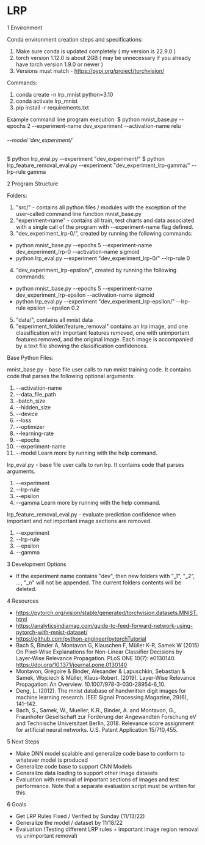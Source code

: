 # LRP

1 Environment

Conda environment creation steps and specifications:

1. Make sure conda is updated completely ( my version is 22.9.0 )
2. torch version 1.12.0 is about 2GB ( may be unnecessary if you already have torch version 1.9.0 or newer )
3. Versions must match - https://pypi.org/project/torchvision/ 

Commands:
1. conda create -n lrp_mnist python=3.10 
2. conda activate lrp_mnist
3. pip install -r requirements.txt

Example command line program execution:
  $ python mnist_base.py --epochs 2 --experiment-name dev_experiment --activation-name relu 
  ###### --model 'dev_experiment/' ######
  $ python lrp_eval.py --experiment "dev_experiment/"
  $ python lrp_feature_removal_eval.py --experiment "dev_experiment_lrp-gamma/" --lrp-rule gamma

2 Program Structure

Folders:
 1. "src/" - contains all python files / modules with the exception of the user-called command line function mnist_base.py
 2. "experiment-name" - contains all train, test charts and data associated with a single call of the program with --experiment-name flag defined.
 3. "dev_experiment_lrp-0/", created by running the following commands:
  - python mnist_base.py --epochs 5 --experiment-name dev_experiment_lrp-0 --activation-name sigmoid
  - python lrp_eval.py --experiment "dev_experiment_lrp-0/" --lrp-rule 0
 4. "dev_experiment_lrp-epsilon/", created by running the following commands:
  - python mnist_base.py --epochs 5 --experiment-name dev_experiment_lrp-epsilon --activation-name sigmoid
  - python lrp_eval.py --experiment "dev_experiment_lrp-epsilon/" --lrp-rule epsilon --epsilon 0.2
 5. "data/", contains all mnist data
 6. "experiment_folder/feature_removal" contains an lrp image, and one classification with important features removed, one with unimportant features removed, and the original image. Each image is accompanied by a text file showing the classification confidences.

Base Python Files:

mnist_base.py - base file user calls to run mnist training code. It contains code that parses the following optional arguments:
 1. --activation-name
 2. --data_file_path
 3. -batch_size
 4. --hidden_size
 5. --device
 6. --loss
 7. --optimizer
 8. --learning-rate
 9. --epochs
 10. --experiment-name
 11. --model
 Learn more by running with the help command.

lrp_eval.py - base file user calls to run lrp. It contains code that parses arguments.
 1. --experiment
 2. --lrp-rule
 3. --epsilon
 4. --gamma
Learn more by running with the help command.

lrp_feature_removal_eval.py - evaluate prediction confidence when important and not important image sections are removed.
 1. --experiment
 2. --lrp-rule
 3. --epsilon
 4. --gamma

3 Development Options
 - If the experiment name contains "dev", then new folders with "_1", "_2", ..., "_n" will not be appended. The current folders contents will be deleted.

4 Resources
  - https://pytorch.org/vision/stable/generated/torchvision.datasets.MNIST.html 
  - https://analyticsindiamag.com/guide-to-feed-forward-network-using-pytorch-with-mnist-dataset/ 
  - https://github.com/python-engineer/pytorchTutorial 
  - Bach S, Binder A, Montavon G, Klauschen F, Müller K-R, Samek W (2015) On Pixel-Wise Explanations for Non-Linear Classifier Decisions by Layer-Wise Relevance Propagation. PLoS ONE 10(7): e0130140. https://doi.org/10.1371/journal.pone.0130140 
  - Montavon, Grégoire & Binder, Alexander & Lapuschkin, Sebastian & Samek, Wojciech & Müller, Klaus-Robert. (2019). Layer-Wise Relevance Propagation: An Overview. 10.1007/978-3-030-28954-6_10. 
  - Deng, L. (2012). The mnist database of handwritten digit images for machine learning research. IEEE Signal Processing Magazine, 29(6), 141–142.
  - Bach, S., Samek, W., Mueller, K.R., Binder, A. and Montavon, G., Fraunhofer Gesellschaft zur Forderung der Angewandten Forschung eV and Technische Universitaet Berlin, 2018. Relevance score assignment for artificial neural networks. U.S. Patent Application 15/710,455.

5 Next Steps
 - Make DNN model scalable and generalize code base to conform to whatever model is produced
 - Generalize code base to support CNN Models
 - Generalize data loading to support other image datasets
 - Evaluation with removal of important sections of images and test performance. Note that a separate evaluation script must be written for this.

6 Goals
 - Get LRP Rules Fixed / Verified by Sunday (11/13/22)
 - Generalize the model / dataset by 11/18/22
 - Evaluation (Testing different LRP rules + important image region removal vs unimportant removal)